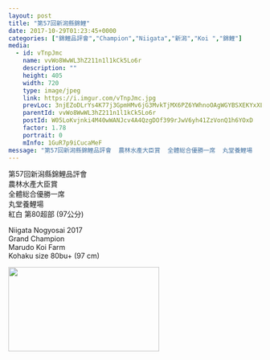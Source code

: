 ```yaml
---
layout: post
title: "第57回新潟縣錦鯉" 
date: 2017-10-29T01:23:45+0000 
categories: ["錦鯉品評會","Champion","Niigata","新潟","Koi ","錦鯉"] 
media:
  - id: vTnpJmc
    name: vvWo8WwWL3hZ211n1l1kCk5Lo6r
    description: ""   
    height: 405
    width: 720
    type: image/jpeg
    link: https://i.imgur.com/vTnpJmc.jpg
    prevLoc: 3njEZoDLrYs4K77j3GpmHMv6jG3MvkTjMX6PZ6YWhnoOAgWGYBSXEKYxXLKjIkOljpL7MMIlZ02kwWWAu3G31XKlQzs9Rj3OAZ05twWWqgxLZvUZr5OQx8PjU7v3KXyL7Vh054X85xgETRkr3QxQ99IkV8KLZl0zSBxq259mmLS1qPpMLVNZtDVEO6AN6ns34zYMMLjJu4YVD1YWK3f9rLkNQBNkUPxg6l87glhYnkmOZ0O1hkw6qKn17WHp2zj7J4mXTyPJQ0
    parentId: vvWo8WwWL3hZ211n1l1kCk5Lo6r
    postId: W05LoKvjnki4M40wWANJcv4A4QzgDOf399rJwV6yh41ZzVonQ1h6YOxD
    factor: 1.78
    portrait: 0
    mInfo: 1GuR7p9iCucaMeF
message: "第57回新潟縣錦鯉品評會  農林水產大臣賞  全體総合優勝一席  丸堂養鯉場   紅白 第80超部 97公分    Niigata Nogyosai 2017  Grand Champion  Marudo Koi Farm  Kohaku size 80bu+ 97 cm"
---
```


第57回新潟縣錦鯉品評會  
農林水產大臣賞  
全體総合優勝一席  
丸堂養鯉場   
紅白 第80超部 (97公分)  
  
Niigata Nogyosai 2017  
Grand Champion  
Marudo Koi Farm  
Kohaku size 80bu+ (97 cm)


[//]: #media:  
<a href="https://i.imgur.com/vTnpJmc.jpg"><img src="https://i.imgur.com/vTnpJmc.jpg" height="168" width="300" /></a> 
 
